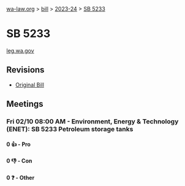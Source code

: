 [wa-law.org](/) > [bill](/bill/) > [2023-24](/bill/2023-24/) > [SB 5233](/bill/2023-24/sb/5233/)

# SB 5233
[leg.wa.gov](https://app.leg.wa.gov/billsummary?BillNumber=5233&Year=2023&Initiative=false)

## Revisions
* [Original Bill](1/)

## Meetings
### Fri 02/10 08:00 AM - Environment, Energy & Technology (ENET): SB 5233 Petroleum storage tanks
#### 0 👍 - Pro

#### 0 👎 - Con

#### 0 ❓ - Other

